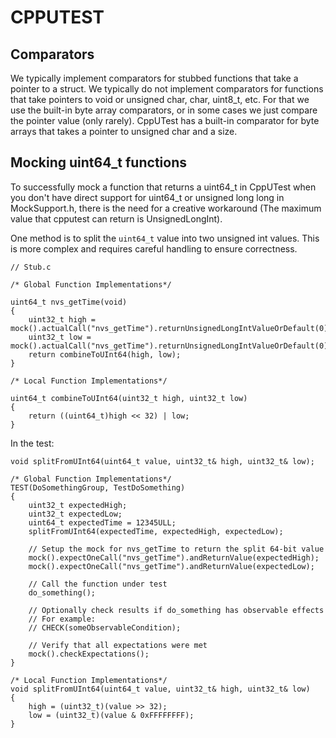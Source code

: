 # CPPUTEST

## Comparators
We typically implement comparators for stubbed functions that take a pointer to a struct. We typically do not implement comparators for functions that take pointers to void or unsigned char, char, uint8_t, etc.
For that we use the built-in byte array comparators, or in some cases we just compare the pointer value (only rarely).
CppUTest has a built-in comparator for byte arrays that takes a pointer to unsigned char and a size.

## Mocking uint64_t functions


To successfully mock a function that returns a uint64_t in CppUTest when you don't have direct support for uint64_t or unsigned long long in MockSupport.h, there  is the need for a creative workaround (The maximum value that cpputest can return is UnsignedLongInt).

One method is to split the `uint64_t` value into two unsigned int values. This is more complex and requires careful handling to ensure correctness.

```
// Stub.c

/* Global Function Implementations*/

uint64_t nvs_getTime(void)
{
    uint32_t high = mock().actualCall("nvs_getTime").returnUnsignedLongIntValueOrDefault(0);
    uint32_t low = mock().actualCall("nvs_getTime").returnUnsignedLongIntValueOrDefault(0);
    return combineToUInt64(high, low);
}

/* Local Function Implementations*/

uint64_t combineToUInt64(uint32_t high, uint32_t low)
{
    return ((uint64_t)high << 32) | low;
}
```

In the test:
```
void splitFromUInt64(uint64_t value, uint32_t& high, uint32_t& low);

/* Global Function Implementations*/
TEST(DoSomethingGroup, TestDoSomething)
{
    uint32_t expectedHigh;
    uint32_t expectedLow;
    uint64_t expectedTime = 12345ULL;
    splitFromUInt64(expectedTime, expectedHigh, expectedLow);

    // Setup the mock for nvs_getTime to return the split 64-bit value
    mock().expectOneCall("nvs_getTime").andReturnValue(expectedHigh);
    mock().expectOneCall("nvs_getTime").andReturnValue(expectedLow);

    // Call the function under test
    do_something();

    // Optionally check results if do_something has observable effects
    // For example:
    // CHECK(someObservableCondition);

    // Verify that all expectations were met
    mock().checkExpectations();
}

/* Local Function Implementations*/
void splitFromUInt64(uint64_t value, uint32_t& high, uint32_t& low)
{
    high = (uint32_t)(value >> 32);
    low = (uint32_t)(value & 0xFFFFFFFF);
}
```
